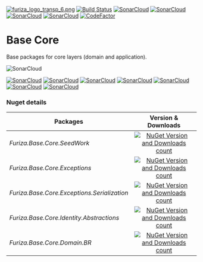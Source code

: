 [![furiza_logo_transp_6.png](https://www.imagemhost.com.br/images/2018/10/17/furiza_logo_transp_6.png)](https://www.imagemhost.com.br/image/rhCra)
[![Build Status](https://dev.azure.com/ivanborges/Furiza/_apis/build/status/ivanborges.furiza-base-core)](https://dev.azure.com/ivanborges/Furiza/_build/latest?definitionId=2)
[![SonarCloud](https://sonarcloud.io/api/project_badges/measure?project=ivanborges_furiza-base-core&metric=alert_status)](https://sonarcloud.io/dashboard?id=ivanborges_furiza-base-core)
[![SonarCloud](https://sonarcloud.io/api/project_badges/measure?project=ivanborges_furiza-base-core&metric=sqale_rating)](https://sonarcloud.io/dashboard?id=ivanborges_furiza-base-core)
[![SonarCloud](https://sonarcloud.io/api/project_badges/measure?project=ivanborges_furiza-base-core&metric=reliability_rating)](https://sonarcloud.io/dashboard?id=ivanborges_furiza-base-core)
[![SonarCloud](https://sonarcloud.io/api/project_badges/measure?project=ivanborges_furiza-base-core&metric=security_rating)](https://sonarcloud.io/dashboard?id=ivanborges_furiza-base-core)
[![CodeFactor](https://www.codefactor.io/repository/github/ivanborges/furiza-base-core/badge)](https://www.codefactor.io/repository/github/ivanborges/furiza-base-core)

# Base Core
Base packages for core layers (domain and application).

![SonarCloud](https://sonarcloud.io/images/project_badges/sonarcloud-white.svg)

[![SonarCloud](https://sonarcloud.io/api/project_badges/measure?project=ivanborges_furiza-base-core&metric=ncloc)](https://sonarcloud.io/dashboard?id=ivanborges_furiza-base-core)
[![SonarCloud](https://sonarcloud.io/api/project_badges/measure?project=ivanborges_furiza-base-core&metric=coverage)](https://sonarcloud.io/dashboard?id=ivanborges_furiza-base-core)
[![SonarCloud](https://sonarcloud.io/api/project_badges/measure?project=ivanborges_furiza-base-core&metric=duplicated_lines_density)](https://sonarcloud.io/dashboard?id=ivanborges_furiza-base-core)
[![SonarCloud](https://sonarcloud.io/api/project_badges/measure?project=ivanborges_furiza-base-core&metric=sqale_index)](https://sonarcloud.io/dashboard?id=ivanborges_furiza-base-core)
[![SonarCloud](https://sonarcloud.io/api/project_badges/measure?project=ivanborges_furiza-base-core&metric=bugs)](https://sonarcloud.io/dashboard?id=ivanborges_furiza-base-core)
[![SonarCloud](https://sonarcloud.io/api/project_badges/measure?project=ivanborges_furiza-base-core&metric=vulnerabilities)](https://sonarcloud.io/dashboard?id=ivanborges_furiza-base-core)
[![SonarCloud](https://sonarcloud.io/api/project_badges/measure?project=ivanborges_furiza-base-core&metric=code_smells)](https://sonarcloud.io/dashboard?id=ivanborges_furiza-base-core)

### Nuget details
|Packages|Version & Downloads|
|---------------------------|:---:|
|*Furiza.Base.Core.SeedWork*|[![NuGet Version and Downloads count](https://buildstats.info/nuget/Furiza.Base.Core.SeedWork)](https://www.nuget.org/packages/Furiza.Base.Core.SeedWork)|
|*Furiza.Base.Core.Exceptions*|[![NuGet Version and Downloads count](https://buildstats.info/nuget/Furiza.Base.Core.Exceptions)](https://www.nuget.org/packages/Furiza.Base.Core.Exceptions)|
|*Furiza.Base.Core.Exceptions.Serialization*|[![NuGet Version and Downloads count](https://buildstats.info/nuget/Furiza.Base.Core.Exceptions.Serialization)](https://www.nuget.org/packages/Furiza.Base.Core.Exceptions.Serialization)|
|*Furiza.Base.Core.Identity.Abstractions*|[![NuGet Version and Downloads count](https://buildstats.info/nuget/Furiza.Base.Core.Identity.Abstractions)](https://www.nuget.org/packages/Furiza.Base.Core.Identity.Abstractions)|
|*Furiza.Base.Core.Domain.BR*|[![NuGet Version and Downloads count](https://buildstats.info/nuget/Furiza.Base.Core.Domain.BR)](https://www.nuget.org/packages/Furiza.Base.Core.Domain.BR)|
